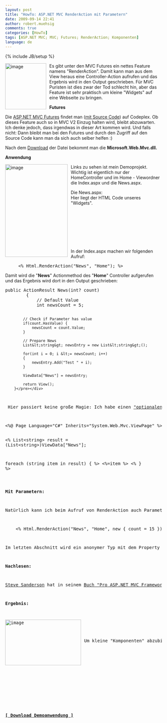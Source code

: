```yaml
---
layout: post
title: "HowTo: ASP.NET MVC RenderAction mit Parametern"
date: 2009-09-14 22:41
author: robert.muehsig
comments: true
categories: [HowTo]
tags: [ASP.NET MVC; MVC; Futures; RenderAction; Komponenten]
language: de
---
```

{% include JB/setup %}
<p><a href="{{BASE_PATH}}/assets/wp-images/image816.png"><img style="border-right: 0px; border-top: 0px; margin: 0px 10px 0px 0px; border-left: 0px; border-bottom: 0px" height="148" alt="image" src="{{BASE_PATH}}/assets/wp-images/image_thumb.png" width="132" align="left" border="0"></a>Es gibt unter den MVC Futures ein nettes Feature namens "RenderAction". Damit kann man aus dem View heraus eine Controller-Action aufrufen und das Ergebnis wird in den Output geschrieben. Für MVC Puristen ist dies zwar der Tod schlecht hin, aber das Feature ist sehr praktisch um kleine "Widgets" auf eine Webseite zu bringen.</p><p><strong>Futures</strong></p> <p>Die <a href="http://aspnet.codeplex.com/Release/ProjectReleases.aspx?ReleaseId=24471#DownloadId=61773">ASP.NET MVC Futures</a> findet man (<a href="http://aspnet.codeplex.com/Release/ProjectReleases.aspx?ReleaseId=24471">mit Source Code</a>) auf Codeplex. Ob dieses Feature auch so in MVC V2 Einzug halten wird, bleibt abzuwarten. Ich denke jedoch, dass irgendwas in dieser Art kommen wird. Und falls nicht: Dann bleibt man bei den Futures und durch den Zugriff auf den Source Code kann man da sich auch selber helfen :)</p> <p>Nach dem <a href="http://aspnet.codeplex.com/Release/ProjectReleases.aspx?ReleaseId=24471#DownloadId=61773">Download</a> der Datei bekommt man die <strong>Microsoft.Web.Mvc.dll.</strong></p> <p><strong>Anwendung</strong></p> <p><a href="{{BASE_PATH}}/assets/wp-images/image817.png"><img style="border-right: 0px; border-top: 0px; margin: 0px 10px 0px 0px; border-left: 0px; border-bottom: 0px" height="298" alt="image" src="{{BASE_PATH}}/assets/wp-images/image_thumb1.png" width="201" align="left" border="0"></a> Links zu sehen ist mein Demoprojekt. Wichtig ist eigentlich nur der HomeController und im Home - Viewordner die Index.aspx und die News.aspx.</p> <p>Die News.aspx:<br>Hier liegt der HTML Code unseres "Widgets".</p> <p>&nbsp;</p> <p>&nbsp;</p> <p>&nbsp;</p> <p>&nbsp;</p> <p>In der Index.aspx machen wir folgenden Aufruf:</p> <div class="wlWriterSmartContent" id="scid:812469c5-0cb0-4c63-8c15-c81123a09de7:8a4d47b2-14e7-491e-8b4a-50bc28166030" style="padding-right: 0px; display: inline; padding-left: 0px; float: none; padding-bottom: 0px; margin: 0px; padding-top: 0px"><pre name="code" class="c#">     &lt;% Html.RenderAction("News", "Home"); %&gt;</pre></div>
<p>Damit wird die "<strong>News</strong>" Actionmethod des "<strong>Home</strong>" Controller aufgerufen und das Ergebnis wird dort in den Output geschrieben:</p>
<div class="wlWriterSmartContent" id="scid:812469c5-0cb0-4c63-8c15-c81123a09de7:d9dc17ef-20f8-404a-a8d5-86f5064dc13e" style="padding-right: 0px; display: inline; padding-left: 0px; float: none; padding-bottom: 0px; margin: 0px; padding-top: 0px"><pre name="code" class="c#">public ActionResult News(int? count)
        {
            // Default Value
            int newsCount = 5;

            // Check if Parameter has value
            if(count.HasValue) {
                newsCount = count.Value;
            }

            // Prepare News
            List&lt;string&gt; newsEntry = new List&lt;string&gt;();

            for(int i = 0; i &lt;= newsCount; i++)
            {
                newsEntry.Add("Test " + i);
            }

            ViewData["News"] = newsEntry;

            return View();
        }</pre></div>
<p> Hier passiert keine große Magie: Ich habe einen <a href="http://msdn.microsoft.com/en-us/library/1t3y8s4s(VS.80).aspx">"optionalen"/nullable Parameter</a>. Wenn dieser nicht gesetzt ist, dann füge ich einfach 5 strings in mein ViewData["News"] und render nun die "News.aspx":</p>
<div class="wlWriterSmartContent" id="scid:812469c5-0cb0-4c63-8c15-c81123a09de7:dae28b6e-7360-4b97-ac9d-ca29a5c3ad46" style="padding-right: 0px; display: inline; padding-left: 0px; float: none; padding-bottom: 0px; margin: 0px; padding-top: 0px"><pre name="code" class="c#">&lt;%@ Page Language="C#" Inherits="System.Web.Mvc.ViewPage" %&gt;

&lt;%
  List&lt;string&gt; result = (List&lt;string&gt;)ViewData["News"];
      
  foreach (string item in result)
  { %&gt;
    &lt;%=item %&gt;
&lt;% } %&gt;
</pre></div>
<p><strong>Mit Parametern:</strong></p>
<p>Natürlich kann ich beim Aufruf von RenderAction auch Parameter mitgeben:</p>
<div class="wlWriterSmartContent" id="scid:812469c5-0cb0-4c63-8c15-c81123a09de7:df60636b-6379-491e-9c8b-382c200a72a9" style="padding-right: 0px; display: inline; padding-left: 0px; float: none; padding-bottom: 0px; margin: 0px; padding-top: 0px"><pre name="code" class="c#">    &lt;% Html.RenderAction("News", "Home", new { count = 15 }); %&gt;</pre></div>
<p>Im letzten Abschnitt wird ein anonymer Typ mit dem Property "count" übergeben. Dies wird direkt auf den "count" Parameter gemappt.</p>
<p><strong>Nachlesen:</strong></p>
<p><a href="http://blog.codeville.net/">Steve Sanderson</a> hat in seinem <a href="http://books.google.de/books?id=tD3FfFcnJxYC&amp;pg=PT366&amp;lpg=PT366&amp;dq=asp.net+mvc+renderaction+paramter&amp;source=bl&amp;ots=IQeHzrzK-t&amp;sig=s8wKfU90MGOAdptLtJ6y-O4WbpI&amp;hl=de&amp;ei=UKmuSr_IJc2ssgbX2qH2Bw&amp;sa=X&amp;oi=book_result&amp;ct=result&amp;resnum=5#v=onepage&amp;q=&amp;f=false">Buch "Pro ASP.NET MVC Framework" den Mechanismus</a> sehr gut beschrieben.</p>
<p><strong>Ergebnis:</strong></p>
<p><a href="{{BASE_PATH}}/assets/wp-images/image818.png"><img style="border-right: 0px; border-top: 0px; margin: 0px 10px 0px 0px; border-left: 0px; border-bottom: 0px" height="147" alt="image" src="{{BASE_PATH}}/assets/wp-images/image_thumb2.png" width="244" align="left" border="0"></a> </p>
<p>Um kleine "Komponenten" abzubilden finde ich dieses Werkzeug ideal. </p>
<p>&nbsp;</p>
<p>&nbsp;</p>
<p>&nbsp;</p>
<p><strong><a href="{{BASE_PATH}}/assets/files/democode/mvcrenderwithparameters/mvcrenderwithparameters.zip">[ Download Demoanwendung ]</a></strong></p>

